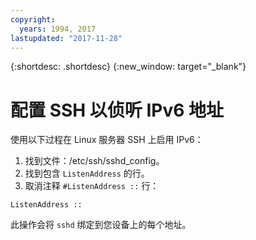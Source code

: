 ```yaml
---
copyright:
  years: 1994, 2017
lastupdated: "2017-11-28"
---
```


{:shortdesc: .shortdesc}
{:new_window: target="_blank"}

# 配置 SSH 以侦听 IPv6 地址

使用以下过程在 Linux 服务器 SSH 上启用 IPv6：
1. 找到文件：/etc/ssh/sshd_config。
2. 找到包含 `ListenAddress` 的行。
3. 取消注释 `#ListenAddress ::` 行：
```
ListenAddress ::
```

此操作会将 `sshd` 绑定到您设备上的每个地址。
